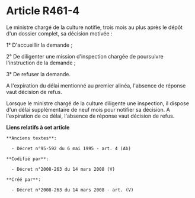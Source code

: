 # Article R461-4

Le ministre chargé de la culture notifie, trois mois au plus après le dépôt d'un dossier complet, sa décision motivée :

1° D'accueillir la demande ;

2° De diligenter une mission d'inspection chargée de poursuivre l'instruction de la demande ;

3° De refuser la demande.

A l'expiration du délai mentionné au premier alinéa, l'absence de réponse vaut décision de refus.

Lorsque le ministre chargé de la culture diligente une inspection, il dispose d'un délai supplémentaire de neuf mois pour
notifier sa décision. A l'expiration de ce délai, l'absence de réponse vaut décision de refus.

**Liens relatifs à cet article**

	**Anciens textes**:

	  - Décret n°95-592 du 6 mai 1995 - art. 4 (Ab)

	**Codifié par**:

	  - Décret n°2008-263 du 14 mars 2008 (V)

	**Créé par**:

	  - Décret n°2008-263 du 14 mars 2008 - art. (V)
